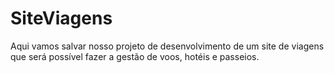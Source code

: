 # SiteViagens
Aqui vamos salvar nosso projeto de desenvolvimento de um site de viagens que será possível fazer a gestão de voos, hotéis e passeios.
